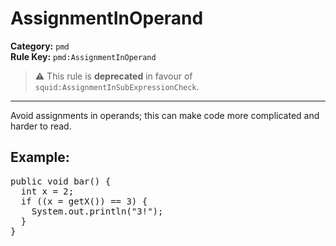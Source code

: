 # AssignmentInOperand
**Category:** `pmd`<br/>
**Rule Key:** `pmd:AssignmentInOperand`<br/>
> :warning: This rule is **deprecated** in favour of `squid:AssignmentInSubExpressionCheck`.

-----

<!-- (c) 2019 PMD -->
Avoid assignments in operands; this can make code more complicated and harder to read.

<h2>Example:</h2>
<pre>
public void bar() {
  int x = 2;
  if ((x = getX()) == 3) {
    System.out.println("3!");
  }
}
</pre>
